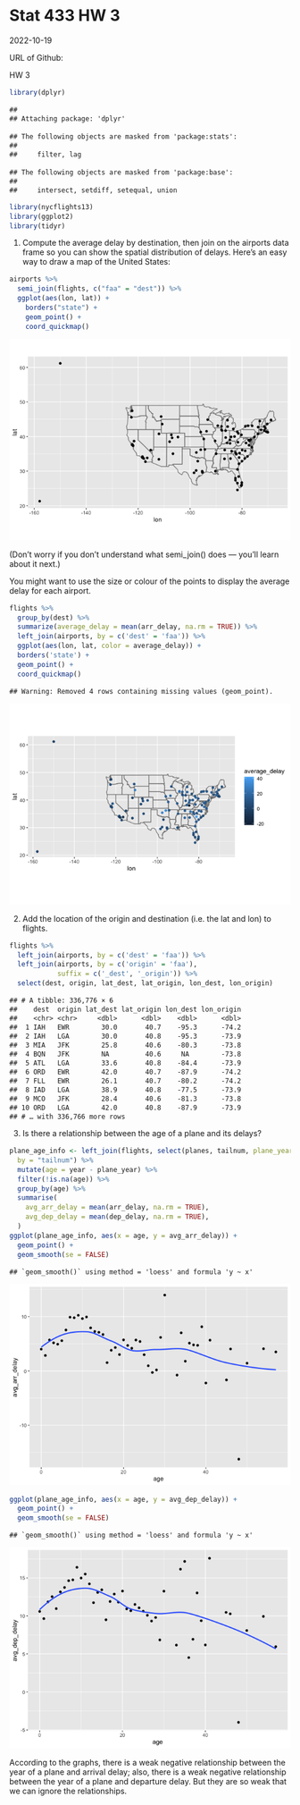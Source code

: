 Stat 433 HW 3
================
2022-10-19

URL of Github:

HW 3

``` r
library(dplyr)
```

    ## 
    ## Attaching package: 'dplyr'

    ## The following objects are masked from 'package:stats':
    ## 
    ##     filter, lag

    ## The following objects are masked from 'package:base':
    ## 
    ##     intersect, setdiff, setequal, union

``` r
library(nycflights13)
library(ggplot2)
library(tidyr)
```

1.  Compute the average delay by destination, then join on the airports
    data frame so you can show the spatial distribution of delays.
    Here’s an easy way to draw a map of the United States:

``` r
airports %>%
  semi_join(flights, c("faa" = "dest")) %>%
  ggplot(aes(lon, lat)) +
    borders("state") +
    geom_point() +
    coord_quickmap()
```

![](Stat-433-github-HW3_files/figure-gfm/unnamed-chunk-2-1.png)<!-- -->

(Don’t worry if you don’t understand what semi_join() does — you’ll
learn about it next.)

You might want to use the size or colour of the points to display the
average delay for each airport.

``` r
flights %>% 
  group_by(dest) %>%
  summarize(average_delay = mean(arr_delay, na.rm = TRUE)) %>%
  left_join(airports, by = c('dest' = 'faa')) %>%
  ggplot(aes(lon, lat, color = average_delay)) +
  borders('state') +
  geom_point() +
  coord_quickmap()
```

    ## Warning: Removed 4 rows containing missing values (geom_point).

![](Stat-433-github-HW3_files/figure-gfm/unnamed-chunk-3-1.png)<!-- -->

2.  Add the location of the origin and destination (i.e. the lat and
    lon) to flights.

``` r
flights %>% 
  left_join(airports, by = c('dest' = 'faa')) %>%
  left_join(airports, by = c('origin' = 'faa'), 
            suffix = c('_dest', '_origin')) %>%
  select(dest, origin, lat_dest, lat_origin, lon_dest, lon_origin)
```

    ## # A tibble: 336,776 × 6
    ##    dest  origin lat_dest lat_origin lon_dest lon_origin
    ##    <chr> <chr>     <dbl>      <dbl>    <dbl>      <dbl>
    ##  1 IAH   EWR        30.0       40.7    -95.3      -74.2
    ##  2 IAH   LGA        30.0       40.8    -95.3      -73.9
    ##  3 MIA   JFK        25.8       40.6    -80.3      -73.8
    ##  4 BQN   JFK        NA         40.6     NA        -73.8
    ##  5 ATL   LGA        33.6       40.8    -84.4      -73.9
    ##  6 ORD   EWR        42.0       40.7    -87.9      -74.2
    ##  7 FLL   EWR        26.1       40.7    -80.2      -74.2
    ##  8 IAD   LGA        38.9       40.8    -77.5      -73.9
    ##  9 MCO   JFK        28.4       40.6    -81.3      -73.8
    ## 10 ORD   LGA        42.0       40.8    -87.9      -73.9
    ## # … with 336,766 more rows

3.  Is there a relationship between the age of a plane and its delays?

``` r
plane_age_info <- left_join(flights, select(planes, tailnum, plane_year = year),
  by = "tailnum") %>%
  mutate(age = year - plane_year) %>%
  filter(!is.na(age)) %>%
  group_by(age) %>%
  summarise(
    avg_arr_delay = mean(arr_delay, na.rm = TRUE),
    avg_dep_delay = mean(dep_delay, na.rm = TRUE),
  )
ggplot(plane_age_info, aes(x = age, y = avg_arr_delay)) +
  geom_point() +
  geom_smooth(se = FALSE)
```

    ## `geom_smooth()` using method = 'loess' and formula 'y ~ x'

![](Stat-433-github-HW3_files/figure-gfm/unnamed-chunk-5-1.png)<!-- -->

``` r
ggplot(plane_age_info, aes(x = age, y = avg_dep_delay)) +
  geom_point() +
  geom_smooth(se = FALSE)
```

    ## `geom_smooth()` using method = 'loess' and formula 'y ~ x'

![](Stat-433-github-HW3_files/figure-gfm/unnamed-chunk-5-2.png)<!-- -->

According to the graphs, there is a weak negative relationship between
the year of a plane and arrival delay; also, there is a weak negative
relationship between the year of a plane and departure delay. But they
are so weak that we can ignore the relationships.
